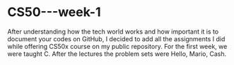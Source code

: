 # CS50---week-1
After understanding how the tech world works and how important it is to document your codes on GitHub, I decided to add all the assignments I did while offering CS50x course on my public repository.
For the first week, we were taught C. After the lectures the problem sets were Hello, Mario, Cash.
